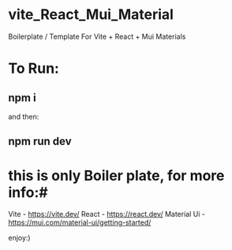 # vite_React_Mui_Material #
Boilerplate / Template For Vite + React + Mui Materials

# To Run: #
## npm i ##
and then:
## npm run dev ##

# this is only Boiler plate, for more info:#
Vite - https://vite.dev/
React - https://react.dev/
Material Ui - https://mui.com/material-ui/getting-started/

enjoy:)
